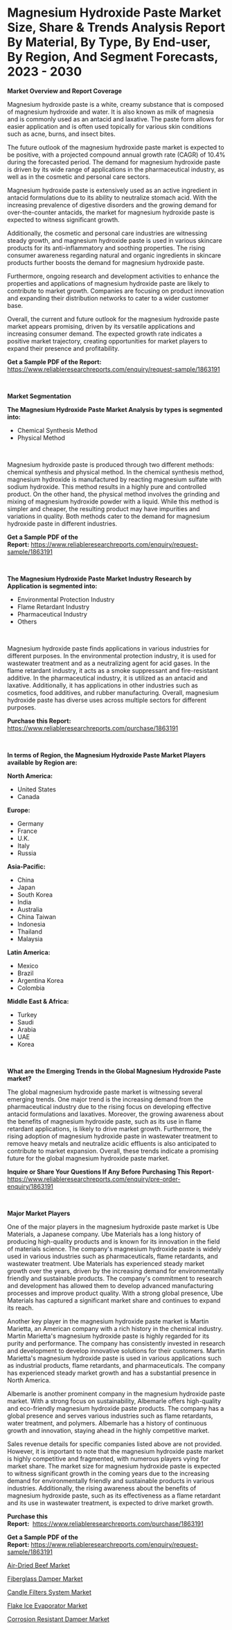 <p><h1>Magnesium Hydroxide Paste Market Size, Share & Trends Analysis Report By Material, By Type, By End-user, By Region, And Segment Forecasts, 2023 - 2030</h1></p><p><strong>Market Overview and Report Coverage</strong></p>
<p><p>Magnesium hydroxide paste is a white, creamy substance that is composed of magnesium hydroxide and water. It is also known as milk of magnesia and is commonly used as an antacid and laxative. The paste form allows for easier application and is often used topically for various skin conditions such as acne, burns, and insect bites.</p><p>The future outlook of the magnesium hydroxide paste market is expected to be positive, with a projected compound annual growth rate (CAGR) of 10.4% during the forecasted period. The demand for magnesium hydroxide paste is driven by its wide range of applications in the pharmaceutical industry, as well as in the cosmetic and personal care sectors.</p><p>Magnesium hydroxide paste is extensively used as an active ingredient in antacid formulations due to its ability to neutralize stomach acid. With the increasing prevalence of digestive disorders and the growing demand for over-the-counter antacids, the market for magnesium hydroxide paste is expected to witness significant growth.</p><p>Additionally, the cosmetic and personal care industries are witnessing steady growth, and magnesium hydroxide paste is used in various skincare products for its anti-inflammatory and soothing properties. The rising consumer awareness regarding natural and organic ingredients in skincare products further boosts the demand for magnesium hydroxide paste.</p><p>Furthermore, ongoing research and development activities to enhance the properties and applications of magnesium hydroxide paste are likely to contribute to market growth. Companies are focusing on product innovation and expanding their distribution networks to cater to a wider customer base.</p><p>Overall, the current and future outlook for the magnesium hydroxide paste market appears promising, driven by its versatile applications and increasing consumer demand. The expected growth rate indicates a positive market trajectory, creating opportunities for market players to expand their presence and profitability.</p></p>
<p><strong>Get a Sample PDF of the Report:</strong> <a href="https://www.reliableresearchreports.com/enquiry/request-sample/1863191">https://www.reliableresearchreports.com/enquiry/request-sample/1863191</a></p>
<p>&nbsp;</p>
<p><strong>Market Segmentation</strong></p>
<p><strong>The Magnesium Hydroxide Paste Market Analysis by types is segmented into:</strong></p>
<p><ul><li>Chemical Synthesis Method</li><li>Physical Method</li></ul></p>
<p>&nbsp;</p>
<p><p>Magnesium hydroxide paste is produced through two different methods: chemical synthesis and physical method. In the chemical synthesis method, magnesium hydroxide is manufactured by reacting magnesium sulfate with sodium hydroxide. This method results in a highly pure and controlled product. On the other hand, the physical method involves the grinding and mixing of magnesium hydroxide powder with a liquid. While this method is simpler and cheaper, the resulting product may have impurities and variations in quality. Both methods cater to the demand for magnesium hydroxide paste in different industries.</p></p>
<p><strong>Get a Sample PDF of the Report:</strong>&nbsp;<a href="https://www.reliableresearchreports.com/enquiry/request-sample/1863191">https://www.reliableresearchreports.com/enquiry/request-sample/1863191</a></p>
<p>&nbsp;</p>
<p><strong>The Magnesium Hydroxide Paste Market Industry Research by Application is segmented into:</strong></p>
<p><ul><li>Environmental Protection Industry</li><li>Flame Retardant Industry</li><li>Pharmaceutical Industry</li><li>Others</li></ul></p>
<p>&nbsp;</p>
<p><p>Magnesium hydroxide paste finds applications in various industries for different purposes. In the environmental protection industry, it is used for wastewater treatment and as a neutralizing agent for acid gases. In the flame retardant industry, it acts as a smoke suppressant and fire-resistant additive. In the pharmaceutical industry, it is utilized as an antacid and laxative. Additionally, it has applications in other industries such as cosmetics, food additives, and rubber manufacturing. Overall, magnesium hydroxide paste has diverse uses across multiple sectors for different purposes.</p></p>
<p><strong>Purchase this Report:</strong>&nbsp; <a href="https://www.reliableresearchreports.com/purchase/1863191">https://www.reliableresearchreports.com/purchase/1863191</a></p>
<p>&nbsp;</p>
<p><strong>In terms of Region, the Magnesium Hydroxide Paste Market Players available by Region are:</strong></p>
<p>
    <p> <strong> North America: </strong>
        <ul>
            <li>United States</li>
            <li>Canada</li>
        </ul>
        </p> 
    <p> <strong> Europe: </strong>
        <ul>
            <li>Germany</li>
            <li>France</li>
            <li>U.K.</li>
            <li>Italy</li>
            <li>Russia</li>
        </ul>
        </p> 
    <p> <strong> Asia-Pacific: </strong>
        <ul>
            <li>China</li>
            <li>Japan</li>
            <li>South Korea</li>
            <li>India</li>
            <li>Australia</li>
            <li>China Taiwan</li>
            <li>Indonesia</li>
            <li>Thailand</li>
            <li>Malaysia</li>
        </ul>
        </p> 
    <p> <strong> Latin America: </strong>
        <ul>
            <li>Mexico</li>
            <li>Brazil</li>
            <li>Argentina Korea</li>
            <li>Colombia</li>
        </ul>
        </p> 
    <p> <strong> Middle East & Africa: </strong>
        <ul>
            <li>Turkey</li>
            <li>Saudi</li>
            <li>Arabia</li>
            <li>UAE</li>
            <li>Korea</li>
        </ul>
    </p>
    </p>
<p>&nbsp;</p>
<p><strong>What are the Emerging Trends in the Global Magnesium Hydroxide Paste market?</strong></p>
<p><p>The global magnesium hydroxide paste market is witnessing several emerging trends. One major trend is the increasing demand from the pharmaceutical industry due to the rising focus on developing effective antacid formulations and laxatives. Moreover, the growing awareness about the benefits of magnesium hydroxide paste, such as its use in flame retardant applications, is likely to drive market growth. Furthermore, the rising adoption of magnesium hydroxide paste in wastewater treatment to remove heavy metals and neutralize acidic effluents is also anticipated to contribute to market expansion. Overall, these trends indicate a promising future for the global magnesium hydroxide paste market.</p></p>
<p><strong>Inquire or Share Your Questions If Any Before Purchasing This Report</strong>- <a href="https://www.reliableresearchreports.com/enquiry/pre-order-enquiry/1863191">https://www.reliableresearchreports.com/enquiry/pre-order-enquiry/1863191</a></p>
<p>&nbsp;</p>
<p><strong>Major Market Players</strong></p>
<p><p>One of the major players in the magnesium hydroxide paste market is Ube Materials, a Japanese company. Ube Materials has a long history of producing high-quality products and is known for its innovation in the field of materials science. The company's magnesium hydroxide paste is widely used in various industries such as pharmaceuticals, flame retardants, and wastewater treatment. Ube Materials has experienced steady market growth over the years, driven by the increasing demand for environmentally friendly and sustainable products. The company's commitment to research and development has allowed them to develop advanced manufacturing processes and improve product quality. With a strong global presence, Ube Materials has captured a significant market share and continues to expand its reach.</p><p>Another key player in the magnesium hydroxide paste market is Martin Marietta, an American company with a rich history in the chemical industry. Martin Marietta's magnesium hydroxide paste is highly regarded for its purity and performance. The company has consistently invested in research and development to develop innovative solutions for their customers. Martin Marietta's magnesium hydroxide paste is used in various applications such as industrial products, flame retardants, and pharmaceuticals. The company has experienced steady market growth and has a substantial presence in North America.</p><p>Albemarle is another prominent company in the magnesium hydroxide paste market. With a strong focus on sustainability, Albemarle offers high-quality and eco-friendly magnesium hydroxide paste products. The company has a global presence and serves various industries such as flame retardants, water treatment, and polymers. Albemarle has a history of continuous growth and innovation, staying ahead in the highly competitive market.</p><p>Sales revenue details for specific companies listed above are not provided. However, it is important to note that the magnesium hydroxide paste market is highly competitive and fragmented, with numerous players vying for market share. The market size for magnesium hydroxide paste is expected to witness significant growth in the coming years due to the increasing demand for environmentally friendly and sustainable products in various industries. Additionally, the rising awareness about the benefits of magnesium hydroxide paste, such as its effectiveness as a flame retardant and its use in wastewater treatment, is expected to drive market growth.</p></p>
<p><strong>Purchase this Report:</strong>&nbsp;&nbsp;<a href="https://www.reliableresearchreports.com/purchase/1863191">https://www.reliableresearchreports.com/purchase/1863191</a></p>
<p></p>
<p><strong>Get a Sample PDF of the Report:</strong>&nbsp;<a href="https://www.reliableresearchreports.com/enquiry/request-sample/1863191">https://www.reliableresearchreports.com/enquiry/request-sample/1863191</a></p>
<p><p><a href="https://medium.com/@elenaglover2023/air-dried-beef-market-insight-market-trends-growth-forecasted-from-2023-to-2030-53d481fd2622">Air-Dried Beef Market</a></p><p><a href="https://medium.com/@kyliebodei/fiberglass-damper-market-research-report-its-history-and-forecast-2023-to-2030-10610681d78d">Fiberglass Damper Market</a></p><p><a href="https://medium.com/@ravenrussel2023/candle-filters-system-market-size-cagr-trends-2024-2030-5324b3870e63">Candle Filters System Market</a></p><p><a href="https://medium.com/@omamuller06/flake-lce-evaporator-market-outlook-industry-overview-and-forecast-2023-to-2030-e7725ec2ef0e">Flake lce Evaporator Market</a></p><p><a href="https://medium.com/@candaceking17/corrosion-resistant-damper-market-size-cagr-trends-2024-2030-d197e822f8f4">Corrosion Resistant Damper Market</a></p></p>